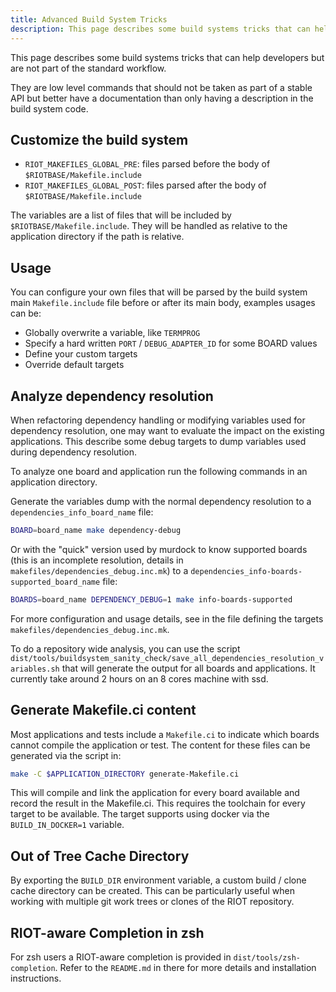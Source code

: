 ```yaml
---
title: Advanced Build System Tricks
description: This page describes some build systems tricks that can help developers but are not part of the standard workflow.
---
```


This page describes some build systems tricks that can help developers but are not part of the standard workflow.

They are low level commands that should not be taken as part of a stable API but better have a documentation than only having a description in the build system code.

## Customize the build system

- `RIOT_MAKEFILES_GLOBAL_PRE`: files parsed before the body of `$RIOTBASE/Makefile.include`
- `RIOT_MAKEFILES_GLOBAL_POST`: files parsed after the body of `$RIOTBASE/Makefile.include`

The variables are a list of files that will be included by `$RIOTBASE/Makefile.include`. They will be handled as relative to the application directory if the path is relative.

## Usage

You can configure your own files that will be parsed by the build system main `Makefile.include` file before or after its main body, examples usages can be:

- Globally overwrite a variable, like `TERMPROG`
- Specify a hard written `PORT` / `DEBUG_ADAPTER_ID` for some BOARD values
- Define your custom targets
- Override default targets

## Analyze dependency resolution

When refactoring dependency handling or modifying variables used for dependency resolution, one may want to evaluate the impact on the existing applications. This describe some debug targets to dump variables used during dependency resolution.

To analyze one board and application run the following commands in an application directory.

Generate the variables dump with the normal dependency resolution to a `dependencies_info_board_name` file:

```sh
BOARD=board_name make dependency-debug
```

Or with the "quick" version used by murdock to know supported boards (this is an incomplete resolution, details in `makefiles/dependencies_debug.inc.mk`) to a `dependencies_info-boards-supported_board_name` file:

```sh
BOARDS=board_name DEPENDENCY_DEBUG=1 make info-boards-supported
```

For more configuration and usage details, see in the file defining the targets `makefiles/dependencies_debug.inc.mk`.

To do a repository wide analysis, you can use the script `dist/tools/buildsystem_sanity_check/save_all_dependencies_resolution_variables.sh` that will generate the output for all boards and applications. It currently take around 2 hours on an 8 cores machine with ssd.

## Generate Makefile.ci content

Most applications and tests include a `Makefile.ci` to indicate which boards cannot compile the application or test. The content for these files can be generated via the script in:

```sh
make -C $APPLICATION_DIRECTORY generate-Makefile.ci
```

This will compile and link the application for every board available and record the result in the Makefile.ci. This requires the toolchain for every target to be available. The target supports using docker via the `BUILD_IN_DOCKER=1` variable.

## Out of Tree Cache Directory

By exporting the `BUILD_DIR` environment variable, a custom build / clone cache directory can be created. This can be particularly useful when working with multiple git work trees or clones of the RIOT repository.

## RIOT-aware Completion in zsh

For zsh users a RIOT-aware completion is provided in `dist/tools/zsh-completion`. Refer to the `README.md` in there for more details and installation instructions.

